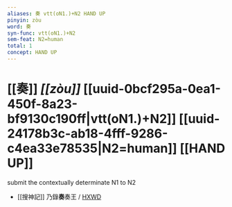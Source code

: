 ```yaml
---
aliases: 奏 vtt(oN1.)+N2 HAND UP
pinyin: zòu
word: 奏
syn-func: vtt(oN1.)+N2
sem-feat: N2=human
total: 1
concept: HAND UP 
---
```

# [[奏]] *[[zòu]]*  [[uuid-0bcf295a-0ea1-450f-8a23-bf9130c190ff|vtt(oN1.)+N2]] [[uuid-24178b3c-ab18-4fff-9286-c4ea33e78535|N2=human]] [[HAND UP]]
submit the contextually determinate N1 to N2
 - [[搜神記]] 乃錄**奏**奏王 / [HXWD](https://hxwd.org/textview.html?location=KR3l0099_tls_015-1a.84)